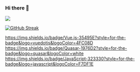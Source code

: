 ### Hi there 👋
![](https://komarev.com/ghpvc/?username=floki1250)


[![GitHub Streak](http://github-readme-streak-stats.herokuapp.com?user=floki1250&theme=dracula&hide_border=true&date_format=M%20j%5B%2C%20Y%5D)](https://git.io/streak-stats)

https://img.shields.io/badge/Vue.js-35495E?style=for-the-badge&logo=vuedotjs&logoColor=4FC08D https://img.shields.io/badge/Quasar-1976D2?style=for-the-badge&logo=quasar&logoColor=white https://img.shields.io/badge/JavaScript-323330?style=for-the-badge&logo=javascript&logoColor=F7DF1E
<!--
**floki1250/floki1250** is a ✨ _special_ ✨ repository because its `README.md` (this file) appears on your GitHub profile.

Here are some ideas to get you started:

- 🔭 I’m currently working on ...
- 🌱 I’m currently learning ...
- 👯 I’m looking to collaborate on ...
- 🤔 I’m looking for help with ...
- 💬 Ask me about ...
- 📫 How to reach me: ...
- 😄 Pronouns: ...
- ⚡ Fun fact: ...
-->
